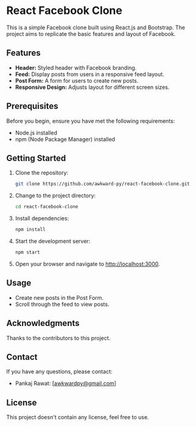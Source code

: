 # React Facebook Clone

This is a simple Facebook clone built using React.js and Bootstrap. The project aims to replicate the basic features and layout of Facebook.

## Features

- **Header:** Styled header with Facebook branding.
- **Feed:** Display posts from users in a responsive feed layout.
- **Post Form:** A form for users to create new posts.
- **Responsive Design:** Adjusts layout for different screen sizes.

## Prerequisites

Before you begin, ensure you have met the following requirements:

- Node.js installed
- npm (Node Package Manager) installed

## Getting Started

1. Clone the repository:

   ```bash
   git clone https://github.com/awkward-py/react-facebook-clone.git
   ```

2. Change to the project directory:

   ```bash
   cd react-facebook-clone
   ```

3. Install dependencies:

   ```bash
   npm install
   ```

4. Start the development server:

   ```bash
   npm start
   ```

5. Open your browser and navigate to [http://localhost:3000](http://localhost:3000).

## Usage

- Create new posts in the Post Form.
- Scroll through the feed to view posts.

## Acknowledgments

Thanks to the contributors to this project.

## Contact

If you have any questions, please contact:

- Pankaj Rawat: [awkwardpy@gmail.com]

## License

This project doesn't contain any license, feel free to use.
